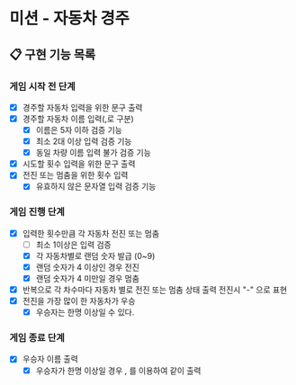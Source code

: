 # 미션 - 자동차 경주

## 📋 구현 기능 목록

### 게임 시작 전 단계
- [x] 경주할 자동차 입력을 위한 문구 출력
- [x] 경주할 자동차 이름 입력(,로 구분)
  - [x] 이름은 5자 이하 검증 기능
  - [x] 최소 2대 이상 입력 검증 기능
  - [x] 동일 차량 이름 입력 불가 검증 기능
- [x] 시도할 횟수 입력을 위한 문구 출력
- [x] 전진 또는 멈춤을 위한 횟수 입력
  - [x] 유효하지 않은 문자열 입력 검증 기능
  
### 게임 진행 단계
- [x] 입력한 횟수만큼 각 자동차 전진 또는 멈춤
  - [ ] 최소 1이상은 입력 검증
  - [x] 각 자동차별로 랜덤 숫자 발급 (0~9)
  - [x] 랜덤 숫자가 4 이상인 경우 전진
  - [x] 랜덤 숫자가 4 미만일 경우 멈춤
- [x] 반복으로 각 차수마다 자동차 별로 전진 또는 멈춤 상태 출력 전진시 "-" 으로 표현
- [x] 전진을 가장 많이 한 자동차가 우승
  - [x] 우승자는 한명 이상일 수 있다.

### 게임 종료 단계
- [x] 우승자 이름 출력
  - [x] 우승자가 한명 이상일 경우 , 를 이용하여 같이 출력